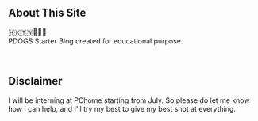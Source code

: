 ## About This Site

🇭🇰🇹🇼👨🏾‍🎓  
PDOGS Starter Blog created for educational purpose. 

<br>


## Disclaimer

I will be interning at PChome starting from July. So please do let me know how I can help, and I'll try my best to give my best shot at everything. 
